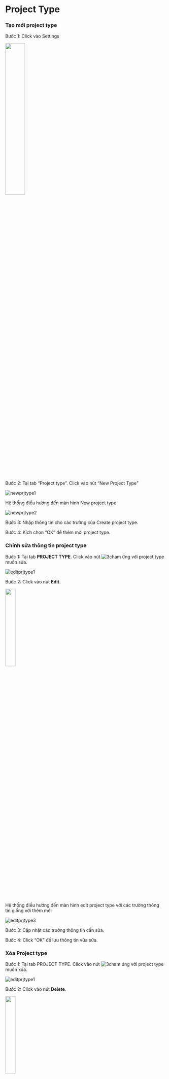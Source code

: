 # Project Type
### Tạo mới project type
Bước 1:	Click vào Settings

<img src="https://user-images.githubusercontent.com/105435351/198542962-561f6562-2d76-4583-9b93-376b476493b8.png" width="35%" />

Bước 2:	Tại tab “Project type”. Click vào nút “New Project Type”

![newprjtype1](https://user-images.githubusercontent.com/105435351/198702117-3a2e6d5e-2124-4039-852c-b88db34faa0b.png)

Hệ thống điều hướng đến màn hình New project type

![newprjtype2](https://user-images.githubusercontent.com/105435351/200035506-95d8aca9-48b3-444c-b23b-eb90cb0e6e99.png)

Bước 3:	Nhập thông tin cho các trường của Create project type.

Bước 4:	Kích chọn “OK” để thêm mới project type.

### Chỉnh sửa thông tin project type
Bước 1:	Tại tab **PROJECT TYPE**. Click vào nút  ![3cham](https://user-images.githubusercontent.com/105435351/197490871-756491bf-bdbc-460f-9a51-9b27ed4240c7.png) ứng với project type muốn sửa.

![editprjtype1](https://user-images.githubusercontent.com/105435351/198702104-f0022260-a22e-48df-a4e6-c80648e109f5.png)

Bước 2:	Click vào nút **Edit**.

<img src="https://user-images.githubusercontent.com/105435351/198702815-740ca20c-4b9b-43d4-924c-73a825ea963c.png" width="25%" />

Hệ thống điều hướng đến màn hình edit project type với các trường thông tin giống với thêm mới

![editprjtype3](https://user-images.githubusercontent.com/105435351/199915213-6a23a5ed-0d69-46b1-80be-8c1846291b45.png)

Bước 3:	Cập nhật các trường thông tin cần sửa.

Bước 4:	Click “OK” để lưu thông tin vừa sửa.

###	Xóa Project type
Bước 1:	Tại tab PROJECT TYPE. Click vào nút ![3cham](https://user-images.githubusercontent.com/105435351/197490871-756491bf-bdbc-460f-9a51-9b27ed4240c7.png)  ứng với project type muốn xóa.

![editprjtype1](https://user-images.githubusercontent.com/105435351/198702104-f0022260-a22e-48df-a4e6-c80648e109f5.png)

Bước 2:	Click vào nút **Delete**.

<img src="https://user-images.githubusercontent.com/105435351/198702781-38ed77c3-9203-4b61-878a-08c9e78a6e6f.png" width="25%" />

Hiển thị popup xác nhận xóa. 

<img src="https://user-images.githubusercontent.com/105435351/200036325-7abe02f3-32e1-4109-9b66-6d5dc6b1804b.png" width="45%" />

Bước 3:	Click nút **DELETE** để xác nhận xóa, hệ thống hiển thị thông báo **Deleted Successful**.

